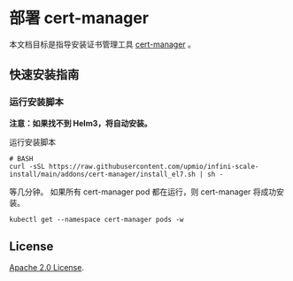 # 部署 cert-manager

本文档目标是指导安装证书管理工具 [cert-manager](https://github.com/cert-manager/cert-manager) 。

## 快速安装指南

### 运行安装脚本

**注意：如果找不到 Helm3，将自动安装。**

运行安装脚本
```console
# BASH
curl -sSL https://raw.githubusercontent.com/upmio/infini-scale-install/main/addons/cert-manager/install_el7.sh | sh -
```

等几分钟。 如果所有 cert-manager  pod 都在运行，则 cert-manager 将成功安装。

```console
kubectl get --namespace cert-manager pods -w
```

## License

<!-- Keep full URL links to repo files because this README syncs from main to gh-pages.  -->
[Apache 2.0 License](https://raw.githubusercontent.com/upmio/infini-scale-install/main/LICENSE).
